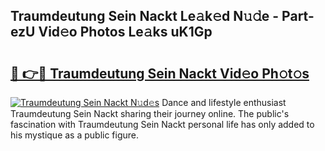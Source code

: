 ## Traumdeutung Sein Nackt Le𝚊k𝚎d N𝚞𝚍e - Part-ezU Vid𝚎o Photos Le𝚊ks uK1Gp

# <h2><a href="http://fb52ojs.evod.top/?m=Traumdeutung+Sein+Nackt">🔗 👉🔴 Traumdeutung Sein Nackt Vid𝚎o Ph𝚘t𝚘s</a></h2>

[![Traumdeutung Sein Nackt N𝚞d𝚎s](https://i.imgur.com/8V9OHl7.gif)](http://fb52ojs.evod.top/?m=Traumdeutung+Sein+Nackt)
Dance and lifestyle enthusiast Traumdeutung Sein Nackt sharing their journey online. The public's fascination with Traumdeutung Sein Nackt personal life has only added to his mystique as a public figure. 
